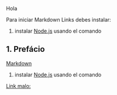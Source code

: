 Hola

Para iniciar Markdown Links debes instalar:
1. instalar [Node.js](https://nodejs.org/) usando el comando

## 1. Prefácio

[Markdown](https://pt.wikipedia.org/wiki/Markdown) 

1. instalar [Node.js](https://nodejs.org/) usando el comando

[Link malo:](https://run.mocky.io/v3/591ac1ab-b487-40f4-812c-0e5d6f332728)